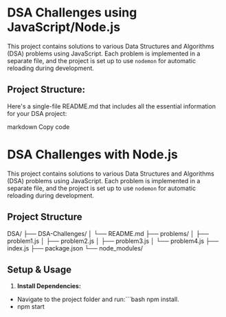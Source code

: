# DSA Challenges using JavaScript/Node.js

This project contains solutions to various Data Structures and Algorithms (DSA) problems using JavaScript. Each problem is implemented in a separate file, and the project is set up to use `nodemon` for automatic reloading during development.

## Project Structure: 


Here's a single-file README.md that includes all the essential information for your DSA project:

markdown
Copy code
# DSA Challenges with Node.js

This project contains solutions to various Data Structures and Algorithms (DSA) problems using JavaScript. Each problem is implemented in a separate file, and the project is set up to use `nodemon` for automatic reloading during development.

## Project Structure

DSA/
├── DSA-Challenges/
│ └── README.md
├── problems/
│ ├── problem1.js
│ ├── problem2.js
│ ├── problem3.js
│ └── problem4.js
├── index.js
├── package.json
└── node_modules/

## Setup & Usage

1. **Install Dependencies:**

- Navigate to the project folder and run:```bash npm install.
- npm start